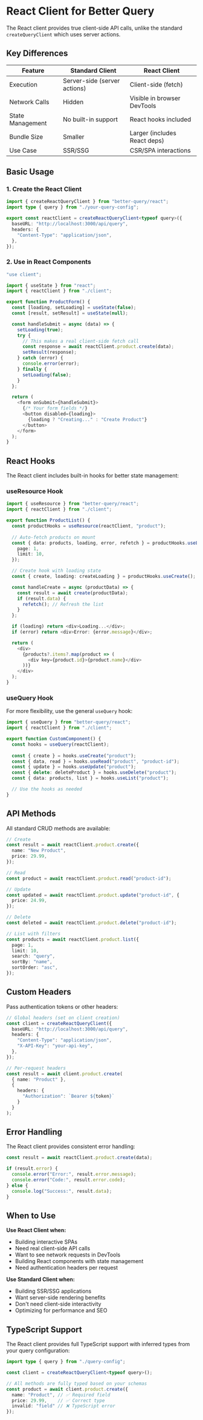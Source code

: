 # React Client for Better Query

The React client provides true client-side API calls, unlike the standard `createQueryClient` which uses server actions.

## Key Differences

| Feature | Standard Client | React Client |
|---------|----------------|--------------|
| Execution | Server-side (server actions) | Client-side (fetch) |
| Network Calls | Hidden | Visible in browser DevTools |
| State Management | No built-in support | React hooks included |
| Bundle Size | Smaller | Larger (includes React deps) |
| Use Case | SSR/SSG | CSR/SPA interactions |

## Basic Usage

### 1. Create the React Client

```typescript
import { createReactQueryClient } from "better-query/react";
import type { query } from "./your-query-config";

export const reactClient = createReactQueryClient<typeof query>({
  baseURL: "http://localhost:3000/api/query",
  headers: {
    "Content-Type": "application/json",
  },
});
```

### 2. Use in React Components

```typescript
"use client";

import { useState } from "react";
import { reactClient } from "./client";

export function ProductForm() {
  const [loading, setLoading] = useState(false);
  const [result, setResult] = useState(null);

  const handleSubmit = async (data) => {
    setLoading(true);
    try {
      // This makes a real client-side fetch call
      const response = await reactClient.product.create(data);
      setResult(response);
    } catch (error) {
      console.error(error);
    } finally {
      setLoading(false);
    }
  };

  return (
    <form onSubmit={handleSubmit}>
      {/* Your form fields */}
      <button disabled={loading}>
        {loading ? "Creating..." : "Create Product"}
      </button>
    </form>
  );
}
```

## React Hooks

The React client includes built-in hooks for better state management:

### useResource Hook

```typescript
import { useResource } from "better-query/react";
import { reactClient } from "./client";

export function ProductList() {
  const productHooks = useResource(reactClient, "product");
  
  // Auto-fetch products on mount
  const { data: products, loading, error, refetch } = productHooks.useList({
    page: 1,
    limit: 10,
  });

  // Create hook with loading state
  const { create, loading: createLoading } = productHooks.useCreate();

  const handleCreate = async (productData) => {
    const result = await create(productData);
    if (result.data) {
      refetch(); // Refresh the list
    }
  };

  if (loading) return <div>Loading...</div>;
  if (error) return <div>Error: {error.message}</div>;

  return (
    <div>
      {products?.items?.map(product => (
        <div key={product.id}>{product.name}</div>
      ))}
    </div>
  );
}
```

### useQuery Hook

For more flexibility, use the general `useQuery` hook:

```typescript
import { useQuery } from "better-query/react";
import { reactClient } from "./client";

export function CustomComponent() {
  const hooks = useQuery(reactClient);
  
  const { create } = hooks.useCreate("product");
  const { data, read } = hooks.useRead("product", "product-id");
  const { update } = hooks.useUpdate("product");
  const { delete: deleteProduct } = hooks.useDelete("product");
  const { data: products, list } = hooks.useList("product");

  // Use the hooks as needed
}
```

## API Methods

All standard CRUD methods are available:

```typescript
// Create
const result = await reactClient.product.create({
  name: "New Product",
  price: 29.99,
});

// Read
const product = await reactClient.product.read("product-id");

// Update  
const updated = await reactClient.product.update("product-id", {
  price: 24.99,
});

// Delete
const deleted = await reactClient.product.delete("product-id");

// List with filters
const products = await reactClient.product.list({
  page: 1,
  limit: 10,
  search: "query",
  sortBy: "name",
  sortOrder: "asc",
});
```

## Custom Headers

Pass authentication tokens or other headers:

```typescript
// Global headers (set on client creation)
const client = createReactQueryClient({
  baseURL: "http://localhost:3000/api/query",
  headers: {
    "Content-Type": "application/json",
    "X-API-Key": "your-api-key",
  },
});

// Per-request headers
const result = await client.product.create(
  { name: "Product" },
  { 
    headers: { 
      "Authorization": `Bearer ${token}` 
    } 
  }
);
```

## Error Handling

The React client provides consistent error handling:

```typescript
const result = await reactClient.product.create(data);

if (result.error) {
  console.error("Error:", result.error.message);
  console.error("Code:", result.error.code);
} else {
  console.log("Success:", result.data);
}
```

## When to Use

**Use React Client when:**
- Building interactive SPAs
- Need real client-side API calls
- Want to see network requests in DevTools  
- Building React components with state management
- Need authentication headers per request

**Use Standard Client when:**
- Building SSR/SSG applications
- Want server-side rendering benefits
- Don't need client-side interactivity
- Optimizing for performance and SEO

## TypeScript Support

The React client provides full TypeScript support with inferred types from your query configuration:

```typescript
import type { query } from "./query-config";

const client = createReactQueryClient<typeof query>();

// All methods are fully typed based on your schemas
const product = await client.product.create({
  name: "Product", // ✅ Required field
  price: 29.99,    // ✅ Correct type
  invalid: "field" // ❌ TypeScript error
});
```